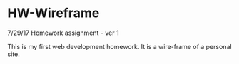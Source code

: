 # HW-Wireframe
7/29/17 Homework assignment - ver 1

This is my first web development homework.  It is a wire-frame of a personal site.

